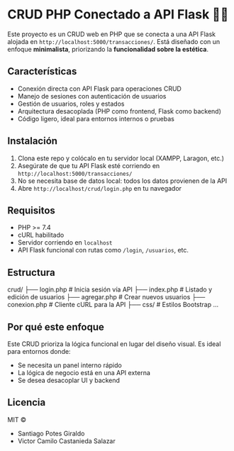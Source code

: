 # CRUD PHP Conectado a API Flask 🔌🐘

Este proyecto es un CRUD web en PHP que se conecta a una API Flask alojada en `http://localhost:5000/transacciones/`. Está diseñado con un enfoque **minimalista**, priorizando la **funcionalidad sobre la estética**.

##  Características

- Conexión directa con API Flask para operaciones CRUD
- Manejo de sesiones con autenticación de usuarios
- Gestión de usuarios, roles y estados
- Arquitectura desacoplada (PHP como frontend, Flask como backend)
- Código ligero, ideal para entornos internos o pruebas

##  Instalación

1. Clona este repo y colócalo en tu servidor local (XAMPP, Laragon, etc.)
2. Asegúrate de que tu API Flask esté corriendo en `http://localhost:5000/transacciones/`
3. No se necesita base de datos local: todos los datos provienen de la API
4. Abre `http://localhost/crud/login.php` en tu navegador

##  Requisitos

- PHP >= 7.4
- cURL habilitado
- Servidor corriendo en `localhost`
- API Flask funcional con rutas como `/login`, `/usuarios`, etc.

##  Estructura

crud/
├── login.php # Inicia sesión vía API
├── index.php # Listado y edición de usuarios
├── agregar.php # Crear nuevos usuarios
├── conexion.php # Cliente cURL para la API
├── css/ # Estilos Bootstrap 
...

##  Por qué este enfoque

Este CRUD prioriza la lógica funcional en lugar del diseño visual. Es ideal para entornos donde:

- Se necesita un panel interno rápido
- La lógica de negocio está en una API externa
- Se desea desacoplar UI y backend

##  Licencia

MIT ©
- Santiago Potes Giraldo
- Victor Camilo Castanieda Salazar
